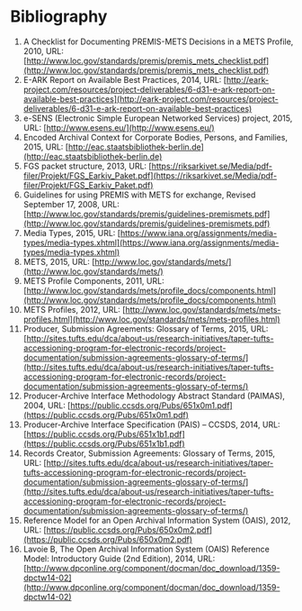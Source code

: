 # Bibliography

1. A Checklist for Documenting PREMIS-METS Decisions in a METS Profile, 2010,
   URL: [http://www.loc.gov/standards/premis/premis_mets_checklist.pdf](http://www.loc.gov/standards/premis/premis_mets_checklist.pdf)
2. E-ARK Report on Available Best Practices, 2014,
   URL: [http://eark-project.com/resources/project-deliverables/6-d31-e-ark-report-on-available-best-practices](http://eark-project.com/resources/project-deliverables/6-d31-e-ark-report-on-available-best-practices)
3. e-SENS (Electronic Simple European Networked Services) project, 2015,
   URL: [http://www.esens.eu/](http://www.esens.eu/)
4. Encoded Archival Context for Corporate Bodies, Persons, and Families, 2015, URL: [http://eac.staatsbibliothek-berlin.de](http://eac.staatsbibliothek-berlin.de)
5. FGS packet structure, 2013,
   URL: [https://riksarkivet.se/Media/pdf-filer/Projekt/FGS_Earkiv_Paket.pdf](https://riksarkivet.se/Media/pdf-filer/Projekt/FGS_Earkiv_Paket.pdf)
6. Guidelines for using PREMIS with METS for exchange, Revised September 17, 2008,
   URL: [http://www.loc.gov/standards/premis/guidelines-premismets.pdf](http://www.loc.gov/standards/premis/guidelines-premismets.pdf)
7. Media Types, 2015, URL: [https://www.iana.org/assignments/media-types/media-types.xhtml](https://www.iana.org/assignments/media-types/media-types.xhtml)
8. METS, 2015, URL: [http://www.loc.gov/standards/mets/](http://www.loc.gov/standards/mets/)
9. METS Profile Components, 2011, URL: [http://www.loc.gov/standards/mets/profile_docs/components.html](http://www.loc.gov/standards/mets/profile_docs/components.html)
10. METS Profiles, 2012, URL: [http://www.loc.gov/standards/mets/mets-profiles.html](http://www.loc.gov/standards/mets/mets-profiles.html)
11. Producer, Submission Agreements: Glossary of Terms, 2015, URL: [http://sites.tufts.edu/dca/about-us/research-initiatives/taper-tufts-accessioning-program-for-electronic-records/project-documentation/submission-agreements-glossary-of-terms/](http://sites.tufts.edu/dca/about-us/research-initiatives/taper-tufts-accessioning-program-for-electronic-records/project-documentation/submission-agreements-glossary-of-terms/)
12. Producer-Archive Interface Methodology Abstract Standard (PAIMAS), 2004,
    URL: [https://public.ccsds.org/Pubs/651x0m1.pdf](https://public.ccsds.org/Pubs/651x0m1.pdf)
13. Producer-Archive Interface Specification (PAIS) – CCSDS, 2014,
    URL: [https://public.ccsds.org/Pubs/651x1b1.pdf](https://public.ccsds.org/Pubs/651x1b1.pdf)
14. Records Creator, Submission Agreements: Glossary of Terms, 2015, URL: [http://sites.tufts.edu/dca/about-us/research-initiatives/taper-tufts-accessioning-program-for-electronic-records/project-documentation/submission-agreements-glossary-of-terms/](http://sites.tufts.edu/dca/about-us/research-initiatives/taper-tufts-accessioning-program-for-electronic-records/project-documentation/submission-agreements-glossary-of-terms/)
15. Reference Model for an Open Archival Information System (OAIS), 2012,
    URL: [https://public.ccsds.org/Pubs/650x0m2.pdf](https://public.ccsds.org/Pubs/650x0m2.pdf)
16. Lavoie B, The Open Archival Information System (OAIS) Reference Model: Introductory Guide (2nd Edition), 2014, URL: [http://www.dpconline.org/component/docman/doc_download/1359-dpctw14-02](http://www.dpconline.org/component/docman/doc_download/1359-dpctw14-02)
